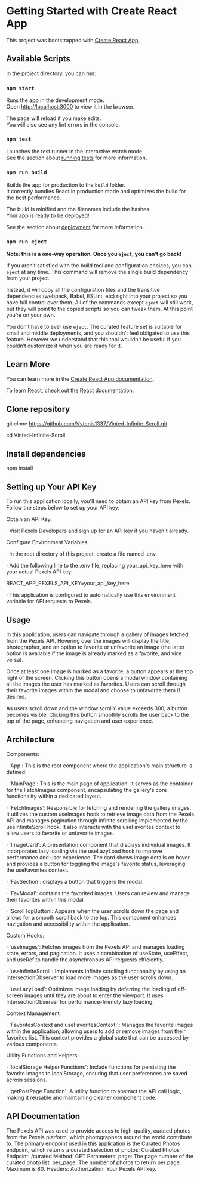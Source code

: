 # Getting Started with Create React App

This project was bootstrapped with [Create React App](https://github.com/facebook/create-react-app).

## Available Scripts

In the project directory, you can run:

### `npm start`

Runs the app in the development mode.\
Open [http://localhost:3000](http://localhost:3000) to view it in the browser.

The page will reload if you make edits.\
You will also see any lint errors in the console.

### `npm test`

Launches the test runner in the interactive watch mode.\
See the section about [running tests](https://facebook.github.io/create-react-app/docs/running-tests) for more information.

### `npm run build`

Builds the app for production to the `build` folder.\
It correctly bundles React in production mode and optimizes the build for the best performance.

The build is minified and the filenames include the hashes.\
Your app is ready to be deployed!

See the section about [deployment](https://facebook.github.io/create-react-app/docs/deployment) for more information.

### `npm run eject`

**Note: this is a one-way operation. Once you `eject`, you can’t go back!**

If you aren’t satisfied with the build tool and configuration choices, you can `eject` at any time. This command will remove the single build dependency from your project.

Instead, it will copy all the configuration files and the transitive dependencies (webpack, Babel, ESLint, etc) right into your project so you have full control over them. All of the commands except `eject` will still work, but they will point to the copied scripts so you can tweak them. At this point you’re on your own.

You don’t have to ever use `eject`. The curated feature set is suitable for small and middle deployments, and you shouldn’t feel obligated to use this feature. However we understand that this tool wouldn’t be useful if you couldn’t customize it when you are ready for it.

## Learn More

You can learn more in the [Create React App documentation](https://facebook.github.io/create-react-app/docs/getting-started).

To learn React, check out the [React documentation](https://reactjs.org/).

## Clone repository

git clone https://github.com/Vytenis1337/Vinted-Infinite-Scroll.git

cd Vinted-Infinite-Scroll

## Install dependencies

npm install

## Setting up Your API Key

To run this application locally, you'll need to obtain an API key from Pexels. Follow the steps below to set up your API key:

Obtain an API Key:

&centerdot; Visit Pexels Developers and sign up for an API key if you haven't already.

Configure Environment Variables:

&centerdot; In the root directory of this project, create a file named .env.

&centerdot; Add the following line to the .env file, replacing your_api_key_here with your actual Pexels API key:

REACT_APP_PEXELS_API_KEY=your_api_key_here

&centerdot; This application is configured to automatically use this environment variable for API requests to Pexels.

## Usage

In this application, users can navigate through a gallery of images fetched from the Pexels API. Hovering over the images will display the title, photographer, and an option to favorite or unfavorite an image (the latter option is available if the image is already marked as a favorite, and vice versa).

Once at least one image is marked as a favorite, a button appears at the top right of the screen. Clicking this button opens a modal window containing all the images the user has marked as favorites. Users can scroll through their favorite images within the modal and choose to unfavorite them if desired.

As users scroll down and the window.scrollY value exceeds 300, a button becomes visible. Clicking this button smoothly scrolls the user back to the top of the page, enhancing navigation and user experience.

## Architecture

Components:

&centerdot; 'App': This is the root component where the application's main structure is defined.

&centerdot; 'MainPage': This is the main page of application. It serves as the container for the FetchImages component, encapsulating the gallery's core functionality within a dedicated layout.

&centerdot; 'FetchImages': Responsible for fetching and rendering the gallery images. It utilizes the custom useImages hook to retrieve image data from the Pexels API and manages pagination through infinite scrolling implemented by the useInfiniteScroll hook. It also interacts with the useFavorites context to allow users to favorite or unfavorite images.

&centerdot; 'ImageCard': A presentation component that displays individual images. It incorporates lazy loading via the useLazyLoad hook to improve performance and user experience. The card shows image details on hover and provides a button for toggling the image's favorite status, leveraging the useFavorites context.

&centerdot; 'FavSection': displays a button that triggers the modal.

&centerdot; 'FavModal': contains the favorited images. Users can review and manage their favorites within this modal.

&centerdot; 'ScrollTopButton': Appears when the user scrolls down the page and allows for a smooth scroll back to the top. This component enhances navigation and accessibility within the application.

Custom Hooks:

&centerdot; 'useImages': Fetches images from the Pexels API and manages loading state, errors, and pagination. It uses a combination of useState, useEffect, and useRef to handle the asynchronous API requests efficiently.

&centerdot; 'useInfiniteScroll': Implements infinite scrolling functionality by using an IntersectionObserver to load more images as the user scrolls down.

&centerdot; 'useLazyLoad': Optimizes image loading by deferring the loading of off-screen images until they are about to enter the viewport. It uses IntersectionObserver for performance-friendly lazy loading.

Context Management:

&centerdot; 'FavoritesContext and useFavoritesContext:': Manages the favorite images within the application, allowing users to add or remove images from their favorites list. This context provides a global state that can be accessed by various components.

Utility Functions and Helpers:

&centerdot; 'localStorage Helper Functions': Include functions for persisting the favorite images to localStorage, ensuring that user preferences are saved across sessions.

&centerdot; 'getPostPage Function': A utility function to abstract the API call logic, making it reusable and maintaining cleaner component code.

## API Documentation

The Pexels API was used to provide access to high-quality, curated photos from the Pexels platform, which photographers around the world contribute to.
The primary endpoint used in this application is the Curated Photos endpoint, which returns a curated selection of photos:
Curated Photos
Endpoint: /curated
Method: GET
Parameters:
page: The page number of the curated photo list.
per_page: The number of photos to return per page. Maximum is 80.
Headers:
Authorization: Your Pexels API key.
